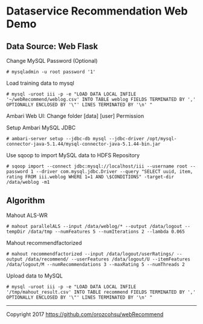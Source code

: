 # Dataservice Recommendation Web Demo


## Data Source: Web Flask


Change MySQL Password (Optional)
```shell
# mysqladmin -u root password '1'
```


Load training data to mysql

```shell
# mysql -uroot iii -p -e "LOAD DATA LOCAL INFILE '~/webRecommend/weblog.csv' INTO TABLE weblog FIELDS TERMINATED BY ',' OPTIONALLY ENCLOSED BY '\"' LINES TERMINATED BY '\n' "
```


Ambari Web UI: Change folder [data]  [user] Permission


Setup Ambari MySQL JDBC

```shell
# ambari-server setup --jdbc-db mysql --jdbc-driver /opt/mysql-connector-java-5.1.44/mysql-connector-java-5.1.44-bin.jar
```


Use sqoop to import MySQL data to HDFS Repository

```shell
# sqoop import --connect jdbc:mysql://localhost/iii --username root --password 1 --driver com.mysql.jdbc.Driver --query "SELECT uuid, item, rating FROM iii.weblog WHERE 1=1 AND \$CONDITIONS" -target-dir /data/weblog -m1
```


## Algorithm

Mahout ALS-WR

```shell
# mahout parallelALS --input /data/weblog/* --output /data/logout --tempDir /data/tmp --numFeatures 5 --numIterations 2 --lambda 0.065
```


Mahout recommendfactorized

```shell
# mahout recommendfactorized --input /data/logout/userRatings/ --output /data/recommend/ --userFeatures /data/logout/U --itemFeatures /data/logout/M --numRecommendations 3 --maxRating 5 --numThreads 2
```


Upload data to MySQL

```shell
# mysql -uroot iii -p -e "LOAD DATA LOCAL INFILE '/tmp/mahout_result.csv' INTO TABLE recommend FIELDS TERMINATED BY ',' OPTIONALLY ENCLOSED BY '\"' LINES TERMINATED BY '\n' "
```

---

Copyright 2017 https://github.com/orozcohsu/webRecommend
